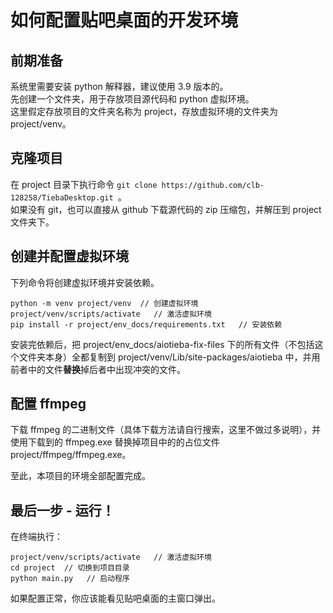 # 如何配置贴吧桌面的开发环境

## 前期准备

系统里需要安装 python 解释器，建议使用 3.9 版本的。  
先创建一个文件夹，用于存放项目源代码和 python 虚拟环境。  
这里假定存放项目的文件夹名称为 project，存放虚拟环境的文件夹为 project/venv。

## 克隆项目

在 project 目录下执行命令 `git clone https://github.com/clb-128258/TiebaDesktop.git `。  
如果没有 git，也可以直接从 github 下载源代码的 zip 压缩包，并解压到 project 文件夹下。

## 创建并配置虚拟环境

下列命令将创建虚拟环境并安装依赖。

```commandline
python -m venv project/venv  // 创建虚拟环境
project/venv/scripts/activate   // 激活虚拟环境
pip install -r project/env_docs/requirements.txt   // 安装依赖
```

安装完依赖后，把 project/env_docs/aiotieba-fix-files 下的所有文件（不包括这个文件夹本身）全都复制到
project/venv/Lib/site-packages/aiotieba 中，并用前者中的文件**替换**掉后者中出现冲突的文件。

## 配置 ffmpeg

下载 ffmpeg 的二进制文件（具体下载方法请自行搜索，这里不做过多说明），并使用下载到的 ffmpeg.exe 替换掉项目中的的占位文件
project/ffmpeg/ffmpeg.exe。

至此，本项目的环境全部配置完成。

## 最后一步 - 运行！

在终端执行：

```commandline
project/venv/scripts/activate   // 激活虚拟环境
cd project  // 切换到项目目录
python main.py   // 启动程序
```

如果配置正常，你应该能看见贴吧桌面的主窗口弹出。
